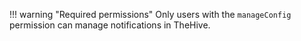 !!! warning "Required permissions"
    Only users with the `manageConfig` permission can manage notifications in TheHive.